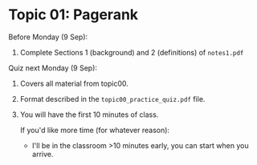 # Topic 01: Pagerank

Before Monday (9 Sep):

1. Complete Sections 1 (background) and 2 (definitions) of `notes1.pdf`

Quiz next Monday (9 Sep):

1. Covers all material from topic00.

1. Format described in the `topic00_practice_quiz.pdf` file.

1. You will have the first 10 minutes of class.

   If you'd like more time (for whatever reason):
   
   * I'll be in the classroom >10 minutes early, you can start when you arrive.
